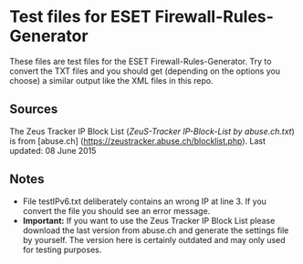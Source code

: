 # Test files for ESET Firewall-Rules-Generator
These files are test files for the ESET Firewall-Rules-Generator. Try to convert the TXT files and you should get (depending on the options you choose) a similar output like the XML files in this repo.

## Sources
The Zeus Tracker IP Block List (*ZeuS-Tracker IP-Block-List by abuse.ch.txt*) is from [abuse.ch] (https://zeustracker.abuse.ch/blocklist.php).
Last updated: 08 June 2015

## Notes
* File testIPv6.txt deliberately contains an wrong IP at line 3. If you convert the file you should see an error message.
* **Important:** If you want to use the Zeus Tracker IP Block List please download the last version from abuse.ch and generate the settings file by yourself. The version here is certainly outdated and may only used for testing purposes.